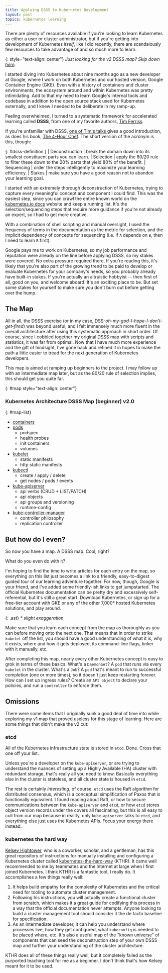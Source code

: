 ```yaml
---
title: Applying DSSS to Kubernetes Development
layout: post
topics: kubernetes learning
---
```


<link rel='stylesheet' href='/css/kubernetes-dsss.css' />

There are plenty of resources available if you're looking to learn Kubernetes
as either a user or cluster administrator, but if you're getting into
development of Kubernetes _itself_, like I did recently, there are scandalously
few resources to take advantage of and so much more to learn.

{: style="text-align: center"}
_Just looking for the v2 DSSS map? Skip down [here](#map)._

I started diving into Kubernetes about nine months ago as a new developer at
Google, where I work on both Kubernetes and our hosted version, Google
Container Engine (GKE). Even with a history of containers and cluster
environments, the ecosystem around and within Kubernetes was pretty
intimidating. Add to that my need to learn Google's internal tools and codebase
in addition to the open source stack used for Kubernetes externally, and I knew
I needed to be deliberate in my ramp-up.

Feeling overwhelmed, I turned to a systematic framework for accelerated
learning called **DSSS**, from one of my favorite authors, [Tim
Ferriss](http://tim.blog).

If you're unfamiliar with DSSS, [one of Tim's talks
](https://youtu.be/DSq9uGs_z0E?t=578) gives a good introduction, as does his
book, [The 4-Hour Chef](https://www.amazon.com/dp/B005NJU8PA/). The short
version of the acronym is this, though:

{: #dsss-definition }
| Deconstruction | break the domain down into its smallest constituent parts you can learn.
| Selection      | apply the 80/20 rule to filter these down to the 20% parts that yield 80% of the benefit.
| Sequencing     | order the steps intelligently to maximize your learning efficiency.
| Stakes         | make sure you have a good reason not to abandon your learning goal.

I started with an extremely thorough deconstruction of Kubernetes, trying to
capture every meaningful concept and component I could find. This was the
easiest step, since you can crawl the entire known world on the [kubernetes.io
docs](https://kubernetes.io/docs/home/) website and keep a running list. It's
the selection/sequencing steps that require more guidance if you're not already
an expert, so I had to get more creative.

With a combination of shell scripting and manual oversight, I used the
frequency of terms in the documentation as the metric for selection, and the
implicit dependency of concepts for sequencing (i.e. if `A` depends on `B`,
then I need to learn `B` first).

Google pays me to work on Kubernetes, so my job performance and reputation were
already on the line before applying DSSS, so my stakes were covered. No extra
pressure required there. If you're reading this, it's likely that you're also
part of the growing trend to be paid to develop or evaluate Kubernetes for your
company's needs, so you probably already have built-in stakes. If you're
actually an altruistic hobbyist -- then first of all, good on you, and welcome
aboard. It's an exciting place to be. But set some stakes for yourself to make
sure you don't burn out before getting over the hump.

## The Map

All in all, the DSSS exercise (or in my case,
DSS-*oh-my-god-I-hope-I-don't-get-fired*) was beyond useful, and I felt
immensely much more fluent in the overall architecture after using this
systematic approach in short order. Of course, since I cobbled together my
original DSSS map with scripts and statistics, it was far from optimal. Now
that I have much more experience and the gift of hindsight, I've gone back and
refined it in hopes to make the path a little easier to tread for the next
generation of Kubernetes developers.

This map is aimed at ramping up beginners to the project. I may follow up with
an intermediate map later, but as the 80/20 rule of selection implies, this
should get you quite far.

{: #map style="text-align: center"}
### Kubernetes Architecture DSSS Map (beginner) v2.0

{: #map-list}
- [containers](https://www.docker.com/what-container)
- [pods](https://kubernetes.io/docs/concepts/workloads/pods/pod/)
  - podspec
  - health probes
  - init containers
  - volumes
- [kubelet](https://kubernetes.io/docs/admin/kubelet/)
  - static manifests
  - http static manifests
- [kubectl](https://kubernetes.io/docs/user-guide/kubectl-overview/)
  - create / apply / delete
  - get nodes / pods / events
- [kube-apiserver](https://kubernetes.io/docs/admin/kube-apiserver/)
  - api verbs (CRUD + LIST/PATCH)
  - api objects
  - api groups and versioning
  - runtime-config
- [kube-controller-manager](https://kubernetes.io/docs/admin/kube-controller-manager/)
  - controller philosophy
  - replication controller

## But how do I even?

So now you have a map. A DSSS map. Cool, right?

What do you even do with it?

I'm hoping to find the time to write articles for each entry on the map, so
everything on this list just becomes a link to a friendly, easy-to-digest
guided tour of our learning adventure together. For now, though, Google is your
friend, and I've added some friendly-ish links to get jumpstarted. The official
Kubernetes documentation can be pretty dry and excessively self-referential,
but it's still a great start. Download Kubernetes, or sign up for a free-tier
account with GKE or any of the other 7,000* hosted Kubernetes solutions, and
play around.

{: .ast}
_\* slight exaggeration_

Make sure that you learn each concept from the map as thoroughly as you can
before moving onto the next one. That means that in order to strike `kubelet`
off the list, you should have a good understanding of what it is, why it
exists, where and how it gets deployed, its command-line flags, tinker with it
manually, etc.

After completing this map, nearly every other Kubernetes concept is easy to
grok in terms of these basics. What's a `DaemonSet`? A `pod` that runs via
every `kubelet` in the cluster. What's a `Job`? A `pod` that's meant to run to
successful completion (one or more times), so it doesn't just keep restarting
forever. How can I set up ingress rules? Create an `API object` to declare your
policies, and run a `controller` to enforce them.

## Omissions

There were some items that I originally sunk a good deal of time into while
exploring my v1 map that proved useless for this stage of learning. Here are
some things that didn't make the v2 cut:

### etcd

All of the Kubernetes infrastructure state is stored in `etcd`. Done. Cross
that one off your list.

Unless you're a developer on the `kube-apiserver`, or are trying to understand
the nuances of setting up a Highly Available (HA) cluster with redundant
storage, that's really all you need to know. Basically everything else in the
cluster is stateless, and all cluster state is housed in `etcd`.

The rest is certainly _interesting_, of course. `etcd` uses the Raft algorithm
for distributed consensus, which is a conceptual simplification of Paxos that
is functionally equivalent. I found reading about Raft, or how to secure
communications between the `kube-apiserver` and `etcd`, or how `etcd` stores
object version records under the covers all fascinating, but this is all easy
to cull from our map because in reality, only `kube-apiserver` talks to `etcd`,
and everything else just uses the Kubernetes APIs. Focus your energy there
instead.

### kubernetes the hard way

[Kelsey Hightower](https://github.com/kelseyhightower), who is a coworker,
scholar, and a gentleman, has this great repository of instructions for
manually installing and configuring a Kubernetes cluster called
[kubernetes-the-hard-way](https://github.com/kelseyhightower/kubernetes-the-hard-way)
(KTHR). It came well recommended to me by teammates and the Internet at large
when I first joined Kubernetes. I think KTHR is a fantastic tool, I really do.
It accomplishes a few things really well:

  1. It helps build empathy for the complexity of Kubernetes and the critical
     need for tooling to automate cluster management.
  2. Following his instructions, you will actually create a functional cluster
     from scratch, which makes it a great guide for codifying this process in a
     way that the official documentation never attempts. Anyone looking to
     build a cluster management tool should consider it the de facto baseline
     for specification.
  3. As an intermediate developer, it can help you understand where processes
     live, how they get configured, what `kubeconfig` is needed to be placed
     where, etc. It's also a useful map of the "known universe" of components
     that can seed the deconstruction step of your own DSSS map and further
     your understanding of the cluster architecture.

KTHR does all of these things really well, but it completely failed as the
purported teaching tool for me as a beginner. I don't think that's how Kelsey
meant for it to be used.

